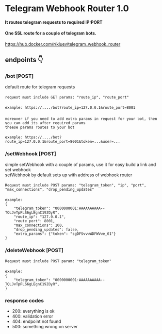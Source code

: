 # Telegram Webhook Router 1.0
#### It routes telegram requests to required IP:PORT
#### One SSL route for a couple of telegram bots.
https://hub.docker.com/r/kluev/telegram_webhook_router

## endpoints 👇
### /bot [POST]
default route for telegram requests
####
    request must include GET params: "route_ip", "route_port"
####
    example: https://..../bot?route_ip=127.0.0.1&route_port=8001
###
    moreover if you need to add extra params in request for your bot, then you can add its after required params
    theese params routes to your bot
####
    example: https://..../bot?route_ip=127.0.0.1&route_port=8001&token=...&user=...
###
### /setWebhook [POST]
simple setWebhook with a couple of params, use it for easy build a link and set webhook\
setWebhook by default sets up with address of webhook router
####
    Request must include POST params: "telegram_token", "ip", "port", "max_connections", "drop_pending_updates"
####
    example: 
    {
        "telegram_token": "0000000001:AAAAAAAAAA--TQLJvTpFLS6gLEgnC19ZOyR",
        "route_ip": "127.0.0.1",
        "route_port": 8001,
        "max_connections": 100,
        "drop_pending_updates": false,
        "extra_params": {"token": "sgDFSvvwWDFWVwe_01"}
    }

### /deleteWebhook [POST]

####
    Request must include POST param: "telegram_token"
####
    example: 
    {
        "telegram_token": "0000000001:AAAAAAAAAA--TQLJvTpFLS6gLEgnC19ZOyR",
    }

###
### response codes
+ 200: everything is ok
+ 400: validation error
+ 404: endpoint not found
+ 500: something wrong on server

